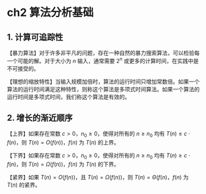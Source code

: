 # ch2 算法分析基础

## 1. 计算可追踪性

【暴力算法】对于许多非平凡的问题，存在一种自然的暴力搜索算法，可以检验每一个可能的解。对于大小为 $n$ 输入，通常需要 $2^n$ 或更多的计算时间，在实践中是不可接受的。

【理想的缩放特性】当输入规模加倍时，算法的运行时间只增加常数倍。如果一个算法的运行时间满足这种特性，则称这个算法是多项式时间算法。如果一个算法的运行时间是多项式时间，我们称这个算法是有效的。

## 2. 增长的渐近顺序

【上界】如果存在常数 $c>0$，$n_0 \ge 0$，使得对所有的 $n\ge n_0$ 均有 $T(n)\le c\cdot f(n)$，则 $T(n) = O(f(n))$，$f(n)$ 为 $T(n)$ 的上界。

【下界】如果存在常数 $c>0$，$n_0 \ge 0$，使得对所有的 $n\ge n_0$ 均有 $T(n)\ge c\cdot f(n)$，则 $T(n) = \Omega(f(n))$，$f(n)$ 为 $T(n)$ 的下界。

【紧界】如果 $T(n) = O(f(n))$，且 $T(n) = \Omega(f(n))$，则 $T(n) = \Theta (f(n)$，$f(n)$ 为 $T(n)$ 的紧界。

